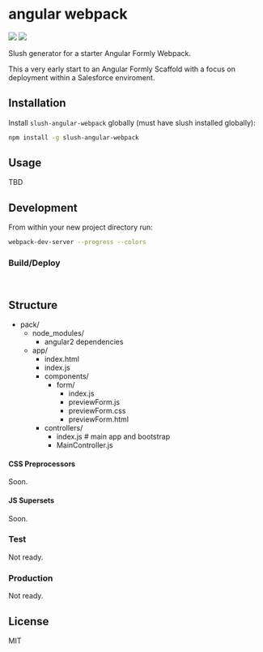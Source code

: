 angular webpack
==============

![](http://thevelourfog.github.io/src/content/svg/shield.svg)
![](https://avatars3.githubusercontent.com/u/2105791?v=3&s=200)

Slush generator for a starter Angular Formly Webpack. 

This a very early start to an Angular Formly Scaffold with a focus on deployment within a Salesforce enviroment.

## Installation

Install `slush-angular-webpack` globally (must have slush installed globally):

```bash
npm install -g slush-angular-webpack
```

## Usage

TBD

## Development

From within your new project directory run:

```bash
webpack-dev-server --progress --colors
```

### Build/Deploy

```bash
 
```

## Structure
- pack/
	- node_modules/
		- angular2 dependencies
	- app/
		- index.html
		- index.js
		- components/
			- form/
				- index.js
				- previewForm.js
				- previewForm.css	
				- previewForm.html
		- controllers/
			- index.js # main app and bootstrap
			- MainController.js 

#### CSS Preprocessors
Soon.

#### JS Supersets
Soon. 

### Test

Not ready.

### Production

Not ready.

## License

MIT
